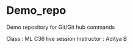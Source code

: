 # Demo_repo
Demo repository for Git/Git hub commands 

Class : ML C36 live session
Instructor : Aditya B
